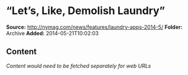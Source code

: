 # “Let’s, Like, Demolish Laundry”

**Source:** http://nymag.com/news/features/laundry-apps-2014-5/
**Folder:** Archive
**Added:** 2014-05-21T10:02:03




## Content
*Content would need to be fetched separately for web URLs*
